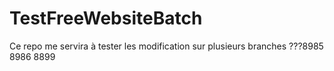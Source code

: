 TestFreeWebsiteBatch
====================

Ce repo me servira à tester les modification sur plusieurs branches
???8985 8986 8899
